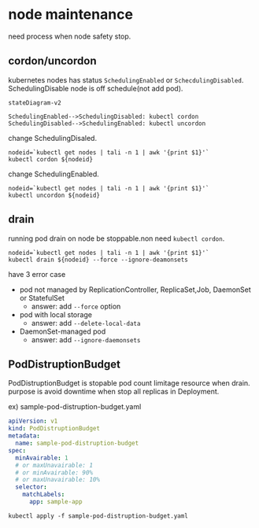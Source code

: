 # node maintenance

need process when node safety stop.

## cordon/uncordon

kubernetes nodes has status `SchedulingEnabled` or `SchecdulingDisabled`.
SchedulingDisable node is off schedule(not add pod).

```mermaid
stateDiagram-v2

SchedulingEnabled-->SchedulingDisabled: kubectl cordon
SchedulingDisabled-->SchedulingEnabled: kubectl uncordon
```

change SchedulingDisaled.

```shell
nodeid=`kubectl get nodes | tali -n 1 | awk '{print $1}'`
kubectl cordon ${nodeid}
```

change SchedulingEnabled.

```shell
nodeid=`kubectl get nodes | tali -n 1 | awk '{print $1}'`
kubectl uncordon ${nodeid}
```

## drain

running pod drain on node be stoppable.non need `kubectl cordon`.

```shell
nodeid=`kubectl get nodes | tali -n 1 | awk '{print $1}'`
kubectl drain ${nodeid} --force --ignore-deamonsets
```

have 3 error case

+ pod not managed by ReplicationController, ReplicaSet,Job, DaemonSet or StatefulSet
  + answer: add `--force` option
+ pod with local storage
  + answer: add `--delete-local-data`
+ DaemonSet-managed pod
  + answer: add `--ignore-daemonsets`

## PodDistruptionBudget

PodDistruptionBudget is stopable pod count limitage resource when drain.
purpose is avoid downtime when stop all replicas in Deployment.

ex) sample-pod-distruption-budget.yaml

```yaml
apiVersion: v1
kind: PodDistruptionBudget
metadata:
  name: sample-pod-distruption-budget
spec:
  minAvairable: 1
  # or maxUnavairable: 1
  # or minAvairable: 90%
  # or maxUnavairable: 10%
  selector:
    matchLabels:
      app: sample-app
```

```shell
kubectl apply -f sample-pod-distruption-budget.yaml
```
